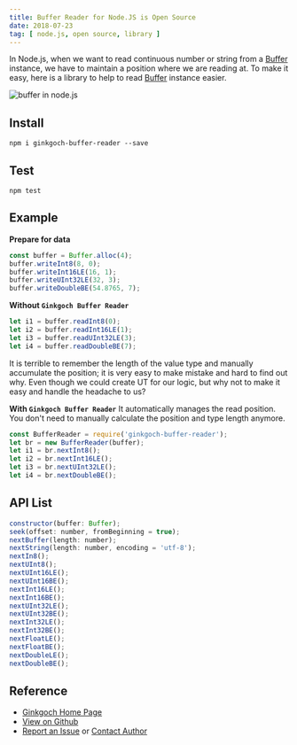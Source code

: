 ```yaml
---
title: Buffer Reader for Node.JS is Open Source
date: 2018-07-23
tag: [ node.js, open source, library ]
---
```

In Node.js, when we want to read continuous number or string from a [Buffer](https://cn.nodejs.org/api/buffer.html) instance, we have to maintain a position where we are reading at. To make it easy, here is a library to help to read [Buffer](https://cn.nodejs.org/api/buffer.html) instance easier.
<!-- more --> 

![buffer in node.js](/post-imgs/20180723/buffer-in-node.jpeg)

## Install
```terminal
npm i ginkgoch-buffer-reader --save
```

## Test
```terminal
npm test
```

## Example

**Prepare for data**
```js
const buffer = Buffer.alloc(4);
buffer.writeInt8(8, 0);
buffer.writeInt16LE(16, 1);
buffer.writeUInt32LE(32, 3);
buffer.writeDoubleBE(54.8765, 7);
```

**Without `Ginkgoch Buffer Reader`**
```js
let i1 = buffer.readInt8(0);
let i2 = buffer.readInt16LE(1);
let i3 = buffer.readUInt32LE(3);
let i4 = buffer.readDoubleBE(7);
```

It is terrible to remember the length of the value type and manually accumulate the position; it is very easy to make mistake and hard to find out why. Even though we could create UT for our logic, but why not to make it easy and handle the headache to us?

**With `Ginkgoch Buffer Reader`**
It automatically manages the read position. You don't need to manually calculate the position and type length anymore.
```js
const BufferReader = require('ginkgoch-buffer-reader');
let br = new BufferReader(buffer);
let i1 = br.nextInt8();
let i2 = br.nextInt16LE();
let i3 = br.nextUInt32LE();
let i4 = br.nextDoubleBE();
```

## API List
```js
constructor(buffer: Buffer);
seek(offset: number, fromBeginning = true);
nextBuffer(length: number);
nextString(length: number, encoding = 'utf-8');
nextIn8();
nextUInt8();
nextUInt16LE();
nextUInt16BE();
nextInt16LE();
nextInt16BE();
nextUInt32LE();
nextUInt32BE();
nextInt32LE();
nextInt32BE();
nextFloatLE();
nextFloatBE();
nextDoubleLE();
nextDoubleBE();
```

## Reference
* [Ginkgoch Home Page](https://ginkgoch.com)
* [View on Github](https://github.com/ginkgoch/node-buffer-reader)
* [Report an Issue](https://github.com/ginkgoch/node-buffer-reader/issues) or [Contact Author](mailto:ginkgoch@outlook.com)